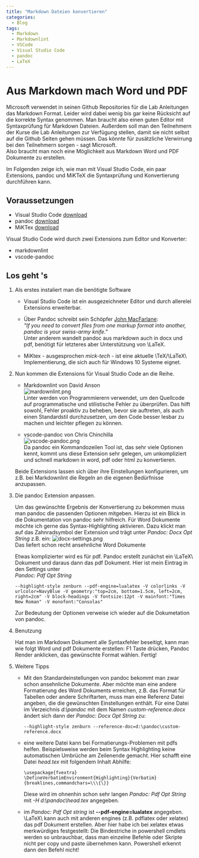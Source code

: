 ```yaml
---
title: "Markdown Dateien konvertieren"
categories:
  - Blog
tags:
  - Markdown
  - Markdownlint
  - VSCode
  - Visual Studio Code
  - pandoc
  - LaTeX
---
```


# Aus Markdown mach Word und PDF

Microsoft verwendet in seinen Github Repositories für die Lab Anleitungen das Markdown Format. Leider wird dabei wenig bis gar keine Rücksicht auf die korrekte Syntax genommen. Man braucht also einen guten Editor mit Syntaxprüfung für Markdown Dateien. Außerdem soll man den Teilnehmern der Kurse die Lab Anleitungen zur Verfügung stellen, damit sie nicht selbst auf die Github Seiten gehen müssen. Das könnte für zusätzliche Verwirrung bei den Teilnehmern sorgen - sagt Microsoft.  
Also braucht man noch eine Möglichkeit aus Markdown Word und PDF Dokumente zu erstellen.

Im Folgenden zeige ich, wie man mit Visual Studio Code, ein paar Extensions, pandoc und MiKTeX die Syntaxprüfung und Konvertierung durchführen kann.

## Voraussetzungen

- Visual Studio Code [download](https://code.visualstudio.com/)
- pandoc [download](https://pandoc.org/installing.html)
- MiKTex [download](https://miktex.org/download)

Visual Studio Code wird durch zwei Extensions zum Editor und Konverter:

- markdownlint
- vscode-pandoc

## Los geht 's

1. Als erstes instaliert man die benötigte Software

    - Visual Studio Code ist ein ausgezeichneter Editor und durch allerelei Extensions erweiterbar.

    - Über Pandoc schreibt sein Schöpfer [John MacFarlane](https://johnmacfarlane.net):  
    *"If you need to convert files from one markup format into another, pandoc is your swiss-army knife."*  
    Unter anderem wandelt pandoc aus markdown auch in docx und pdf, benötigt für letzteres aber Unterstützung von \LaTeX\.

    - MiKtex - ausgesprochen *mick-tech* - ist eine aktuelle \TeX\/\LaTeX\ Implementierung, die sich auch für Windows 10 Systeme eignet.  

2. Nun kommen die Extensions für Visual Studio Code an die Reihe.

    - Markdownlint von David Anson  
    ![mardownlint.png]({{site.url}}{{site.baseurl}}/assets/images/markdownlint.png)  
    Linter werden von Programmierern verwendet, um den Quellcode auf programmatische und stilistische Fehler zu überprüfen. Das hilft sowohl, Fehler proaktiv zu beheben, bevor sie auftreten, als auch einen Standardstil durchzusetzen, um den Code besser lesbar zu machen und leichter pflegen zu können.

    - vscode-pandoc von Chris Chinchilla  
    ![vscode-pandoc.png]({{site.url}}{{site.baseurl}}/assets/images/vscode-pandoc.png)  
    Da pandoc ein Kommandozeilen Tool ist, das sehr viele Optionen kennt, kommt uns diese Extension sehr gelegen, um unkompliziert und schnell markdown in word, pdf oder html zu konvertieren.

   Beide Extensions lassen sich über ihre Einstellungen konfigurieren, um z.B. bei Markdownlint die Regeln an die eigenen Bedürfnisse anzupassen.

3. Die pandoc Extension anpassen.

    Um das gewünschte Ergebnis der Konvertierung zu bekommen muss man pandoc die passenden Optionen mitgeben. Hierzu ist ein Blick in die Dokumentation von pandoc sehr hilfreich. Für Word Dokumente möchte ich gerne das Syntax-Highlighting aktivieren. Dazu klickt man auf das Zahnradsymbol der Extension und trägt unter *Pandoc: Docx Opt String* z.B. ein:
![docx-settings.png]({{site.url}}{{site.baseurl}}/assets/images/docx-settings.png)  
Das liefert schon recht ansehnliche Word Dokumente

    Etwas komplizierter wird es für pdf. Pandoc erstellt zunächst ein \LaTeX\ Dokument und daraus dann das pdf Dokument. Hier ist mein Eintrag in den Settings unter  
    *Pandoc: Pdf Opt String*

    ```
    --highlight-style zenburn --pdf-engine=lualatex -V colorlinks -V urlcolor=NavyBlue -V geometry:"top=2cm, bottom=1.5cm, left=2cm, right=2cm" -V block-headings -V fontsize:12pt -V mainfont:"Times New Roman" -V monofont:"Consolas"
    ```

    Zur Bedeutung der Optionen verweise ich wieder auf die Dokumetation von pandoc.

4. Benutzung

    Hat man im Markdown Dokument alle Syntaxfehler beseitigt, kann man wie folgt Word und pdf Dokumente erstellen:
    F1 Taste drücken, Pandoc Render anklicken, das gewünschte Format wählen. Fertig!

5. Weitere Tipps

    - Mit den Standardeinstellungen von pandoc bekommt man zwar schon ansehnliche Dokumente. Aber möchte man eine andere Formatierung des Word Dokuments erreichen, z.B. das Format für Tabellen oder andere Schriftarten, muss man eine Referenz Datei angeben, die die gewünschten Einstellungen enthält. Für eine Datei im Verzeichnis *d:\\pandoc* mit dem Namen *custom-reference.docx*  ändert sich dann der *Pandoc: Docx Opt String* zu:

      `--highlight-style zenburn --reference-doc=d:\pandoc\custom-reference.docx`

    - eine weitere Datei kann bei Formatierungs-Problemen mit pdfs helfen. Beispielsweise werden beim Syntax Highlighting keine automatischen Umbrüche am Zeilenende gemacht. Hier schafft eine Datei *head.tex* mit folgendem Inhalt Abhilfe:  

      ```
      \usepackage{fvextra}
      \DefineVerbatimEnvironment{Highlighting}{Verbatim}{breaklines,commandchars=\\\{\}}
      ```

      Diese wird im ohnenhin schon sehr langen *Pandoc: Pdf Opt String* mit *-H d:\\pandoc\\head.tex* angegeben.

    - im *Pandoc: Pdf Opt string* ist **--pdf-engine=lualatex** angegeben. \LaTeX\ kann auch mit anderen engines (z.B. pdflatex oder xelatex) das pdf Dokument erstellen. Aber hier habe ich bei xelatex etwas merkwürdiges festgestellt: Die Bindestriche in powershell cmdlets werden so unbrauchbar, dass man einzelne Befehle oder Skripte nicht per copy und paste übernehmen kann. Powershell erkennt dann den Befehl nicht!
